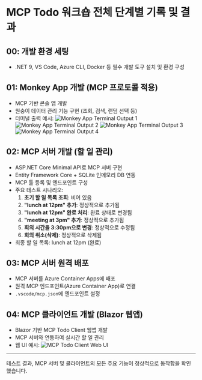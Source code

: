 
# MCP Todo 워크숍 전체 단계별 기록 및 결과

## 00: 개발 환경 세팅
- .NET 9, VS Code, Azure CLI, Docker 등 필수 개발 도구 설치 및 환경 구성

## 01: Monkey App 개발 (MCP 프로토콜 적용)
- MCP 기반 콘솔 앱 개발
- 원숭이 데이터 관리 기능 구현 (조회, 검색, 랜덤 선택 등)
- 터미널 출력 예시:
  ![Monkey App Terminal Output 1](./images/monkey-app-1.png)
  ![Monkey App Terminal Output 2](./images/monkey-app-2.png)
  ![Monkey App Terminal Output 3](./images/monkey-app-3.png)
  ![Monkey App Terminal Output 4](./images/monkey-app-4.png)

## 02: MCP 서버 개발 (할 일 관리)
- ASP.NET Core Minimal API로 MCP 서버 구현
- Entity Framework Core + SQLite 인메모리 DB 연동
- MCP 툴 등록 및 엔드포인트 구성
- 주요 테스트 시나리오:
  1. **초기 할 일 목록 조회**: 비어 있음
  2. **"lunch at 12pm" 추가**: 정상적으로 추가됨
  3. **"lunch at 12pm" 완료 처리**: 완료 상태로 변경됨
  4. **"meeting at 3pm" 추가**: 정상적으로 추가됨
  5. **회의 시간을 3:30pm으로 변경**: 정상적으로 수정됨
  6. **회의 취소(삭제)**: 정상적으로 삭제됨
- 최종 할 일 목록: lunch at 12pm (완료)

## 03: MCP 서버 원격 배포
- MCP 서버를 Azure Container Apps에 배포
- 원격 MCP 엔드포인트(Azure Container App)로 연결
- `.vscode/mcp.json`에 엔드포인트 설정

## 04: MCP 클라이언트 개발 (Blazor 웹앱)
- Blazor 기반 MCP Todo Client 웹앱 개발
- MCP 서버와 연동하여 실시간 할 일 관리
- 웹 UI 예시:
  ![MCP Todo Client Web UI](./images/mcp-todo-client.png)

---

테스트 결과, MCP 서버 및 클라이언트의 모든 주요 기능이 정상적으로 동작함을 확인했습니다.

